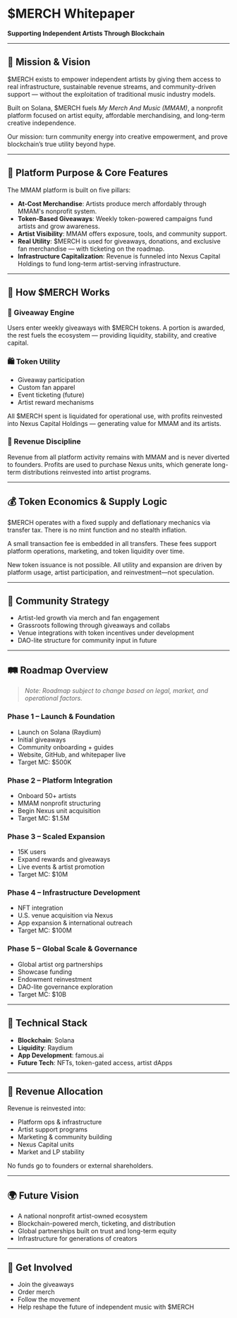 # $MERCH Whitepaper

**Supporting Independent Artists Through Blockchain**

---

## 🧭 Mission & Vision

$MERCH exists to empower independent artists by giving them access to real infrastructure, sustainable revenue streams, and community-driven support — without the exploitation of traditional music industry models.

Built on Solana, $MERCH fuels *My Merch And Music (MMAM)*, a nonprofit platform focused on artist equity, affordable merchandising, and long-term creative independence.

Our mission: turn community energy into creative empowerment, and prove blockchain’s true utility beyond hype.

---

## 🎯 Platform Purpose & Core Features

The MMAM platform is built on five pillars:
- **At-Cost Merchandise**: Artists produce merch affordably through MMAM's nonprofit system.
- **Token-Based Giveaways**: Weekly token-powered campaigns fund artists and grow awareness.
- **Artist Visibility**: MMAM offers exposure, tools, and community support.
- **Real Utility**: $MERCH is used for giveaways, donations, and exclusive fan merchandise — with ticketing on the roadmap.
- **Infrastructure Capitalization**: Revenue is funneled into Nexus Capital Holdings to fund long-term artist-serving infrastructure.

---

## 🔁 How $MERCH Works

### 🎉 Giveaway Engine
Users enter weekly giveaways with $MERCH tokens. A portion is awarded, the rest fuels the ecosystem — providing liquidity, stability, and creative capital.

### 🛍 Token Utility
- Giveaway participation  
- Custom fan apparel  
- Event ticketing (future)  
- Artist reward mechanisms

All $MERCH spent is liquidated for operational use, with profits reinvested into Nexus Capital Holdings — generating value for MMAM and its artists.

### 💼 Revenue Discipline
Revenue from all platform activity remains with MMAM and is never diverted to founders. Profits are used to purchase Nexus units, which generate long-term distributions reinvested into artist programs.

---

## 💰 Token Economics & Supply Logic

$MERCH operates with a fixed supply and deflationary mechanics via transfer tax. There is no mint function and no stealth inflation.

A small transaction fee is embedded in all transfers. These fees support platform operations, marketing, and token liquidity over time.

New token issuance is not possible. All utility and expansion are driven by platform usage, artist participation, and reinvestment—not speculation.

---

## 🌱 Community Strategy

- Artist-led growth via merch and fan engagement  
- Grassroots following through giveaways and collabs  
- Venue integrations with token incentives under development  
- DAO-lite structure for community input in future

---

## 🛤 Roadmap Overview

> *Note: Roadmap subject to change based on legal, market, and operational factors.*

### Phase 1 – Launch & Foundation
- Launch on Solana (Raydium)
- Initial giveaways
- Community onboarding + guides
- Website, GitHub, and whitepaper live  
- Target MC: $500K

### Phase 2 – Platform Integration
- Onboard 50+ artists
- MMAM nonprofit structuring
- Begin Nexus unit acquisition  
- Target MC: $1.5M

### Phase 3 – Scaled Expansion
- 15K users
- Expand rewards and giveaways
- Live events & artist promotion
- Target MC: $10M

### Phase 4 – Infrastructure Development
- NFT integration
- U.S. venue acquisition via Nexus
- App expansion & international outreach
- Target MC: $100M

### Phase 5 – Global Scale & Governance
- Global artist org partnerships
- Showcase funding
- Endowment reinvestment
- DAO-lite governance exploration
- Target MC: $10B

---

## 🧱 Technical Stack

- **Blockchain**: Solana  
- **Liquidity**: Raydium  
- **App Development**: famous.ai  
- **Future Tech**: NFTs, token-gated access, artist dApps

---

## 🔄 Revenue Allocation

Revenue is reinvested into:
- Platform ops & infrastructure  
- Artist support programs  
- Marketing & community building  
- Nexus Capital units  
- Market and LP stability

No funds go to founders or external shareholders.

---

## 🌍 Future Vision

- A national nonprofit artist-owned ecosystem  
- Blockchain-powered merch, ticketing, and distribution  
- Global partnerships built on trust and long-term equity  
- Infrastructure for generations of creators

---

## 🧭 Get Involved

- Join the giveaways  
- Order merch  
- Follow the movement  
- Help reshape the future of independent music with $MERCH

